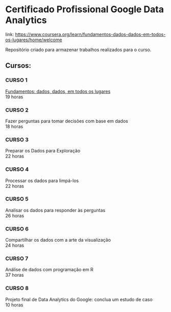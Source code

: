 # Certificado Profissional Google Data Analytics

link: https://www.coursera.org/learn/fundamentos-dados-dados-em-todos-os-lugares/home/welcome

Repositório criado para armazenar trabalhos realizados para o curso.

## Cursos:

### CURSO 1
[Fundamentos: dados, dados, em todos os lugares](https://github.com/joaoluizcienciadados/Curso-AnaliseDeDados-Google/tree/main/Curso-1)  
19 horas

### CURSO 2
Fazer perguntas para tomar decisões com base em dados  
18 horas

### CURSO 3
Preparar os Dados para Exploração  
22 horas

### CURSO 4
Processar os dados para limpá-los  
22 horas

### CURSO 5
Analisar os dados para responder às perguntas  
26 horas

### CURSO 6 
Compartilhar os dados com a arte da visualização  
24 horas

### CURSO 7
Análise de dados com programação em R  
37 horas

### CURSO 8
Projeto final de Data Analytics do Google: conclua um estudo de caso  
10 horas



